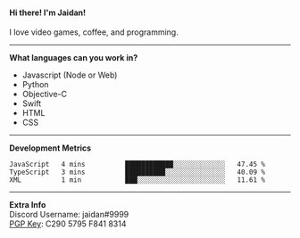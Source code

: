 #### Hi there! I'm Jaidan!
I love video games, coffee, and programming.

---
**What languages can you work in?**<br>
- Javascript (Node or Web)
- Python
- Objective-C
- Swift
- HTML
- CSS

---
**Development Metrics**<br>
<!--START_SECTION:waka-->
```text
JavaScript   4 mins          ████████████░░░░░░░░░░░░░   47.45 % 
TypeScript   3 mins          ██████████░░░░░░░░░░░░░░░   40.09 % 
XML          1 min           ███░░░░░░░░░░░░░░░░░░░░░░   11.61 % 
```
<!--END_SECTION:waka-->

---
**Extra Info**<br>
Discord Username: jaidan#9999  
[PGP Key](https://keybase.io/monotrix/pgp_keys.asc): C290 5795 F841 8314
